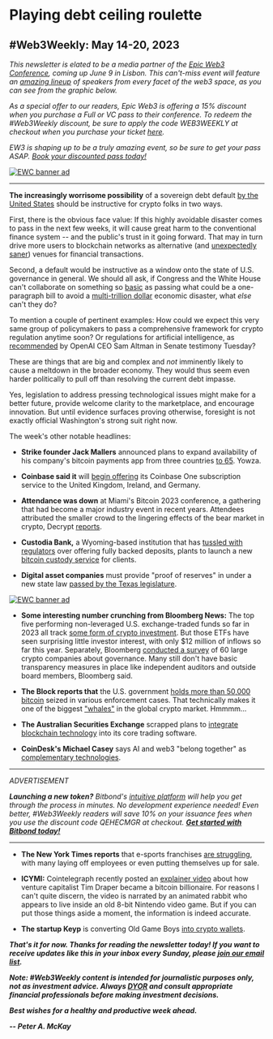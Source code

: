 # Playing debt ceiling roulette
## #Web3Weekly: May 14-20, 2023

*This newsletter is elated to be a media partner of the [Epic Web3 Conference](https://www.epicweb3.com/), coming up June 9 in Lisbon. This can't-miss event will feature an [amazing lineup](https://www.epicweb3.com/#speaker) of speakers from every facet of the web3 space, as you can see from the graphic below.*

*As a special offer to our readers, Epic Web3 is offering a 15% discount when you purchase a Full or VC pass to their conference. To redeem the #Web3Weekly discount, be sure to apply the code WEB3WEEKLY at checkout when you purchase your ticket [here](http://bit.ly/3kDskvF).*

*EW3 is shaping up to be a truly amazing event, so be sure to get your pass ASAP. [Book your discounted pass today!](http://bit.ly/3kDskvF)*

[![EWC banner ad](https://w3w.news/img/sponsored/Speakers1.png)](http://bit.ly/3kDskvF)
<hr>

**The increasingly worrisome possibility** of a sovereign debt default [by the United States](https://www.nytimes.com/2023/05/21/us/politics/biden-debt-limit.html) should be instructive for crypto folks in two ways.

First, there is the obvious face value: If this highly avoidable disaster comes to pass in the next few weeks, it will cause great harm to the conventional finance system -- and  the public's trust in it going forward. That may in turn drive more users to blockchain networks as alternative (and [unexpectedly saner](https://www.coindesk.com/consensus-magazine/2023/05/17/what-does-the-debt-limit-showdown-mean-for-bitcoin/)) venues for financial transactions.

Second, a default would be instructive as a window onto the state of U.S. governance in general. We should all ask, if Congress and the White House can't collaborate on something so [basic](https://www.snopes.com/fact-check/gop-debt-ceiling-trump-presidency/) as passing what could be a one-paragraph bill to avoid a [multi-trillion dollar](https://www.nytimes.com/2023/05/20/business/economy/debt-limit-default-economy.html) economic disaster, what *else* can't they do?

To mention a couple of pertinent examples: How could we expect this very same group of policymakers to pass a comprehensive framework for crypto regulation anytime soon? Or regulations for artificial intelligence, as [recommended](https://www.nytimes.com/2023/05/16/technology/openai-altman-artificial-intelligence-regulation.html) by OpenAI CEO Sam Altman in Senate testimony Tuesday?

These are things that are big and complex and *not* imminently likely to cause a meltdown in the broader economy. They would thus seem even harder politically to pull off than resolving the current debt impasse.

Yes, legislation to address pressing technological issues might make for a better future, provide welcome clarity to the marketplace, and encourage innovation. But until evidence surfaces proving otherwise, foresight is not exactly official Washington's strong suit right now.

The week's other notable headlines:

- **Strike founder Jack Mallers** announced plans to expand availability of his company's bitcoin payments app from three countries [to 65](https://www.coindesk.com/tech/2023/05/19/bitcoin-payments-app-strike-expands-to-65-countries-from-three/). Yowza.

- **Coinbase said it** will [begin offering](https://www.theblock.co/post/231384/coinbase-one-subscription-uk-germany-ireland) its Coinbase One subscription service to the United Kingdom, Ireland, and Germany.

- **Attendance was down** at Miami's Bitcoin 2023 conference, a gathering that had become a major industry event in recent years. Attendees attributed the smaller crowd to the lingering effects of the bear market in crypto, Decrypt [reports](https://decrypt.co/140595/bitcoin-2023-in-miami-bear-market-lower-attendance).

- **Custodia Bank,** a Wyoming-based institution that has [tussled with regulators](https://www.forbes.com/sites/digital-assets/2023/04/25/custodia-bank-case-highlights-federal-reserve-hypocrisy-toward-crypto/) over offering fully backed deposits, plants to launch a new [bitcoin custody service](https://decrypt.co/140603/bitcoin-custody-services-are-coming-to-custodia-bank-says-ceo-caitlin-long) for clients.

- **Digital asset companies** must provide "proof of reserves" in under a new state law [passed by the Texas legislature](https://decrypt.co/140647/texas-proof-of-reserves-for-crypto-exchanges).

[![EWC banner ad](https://w3w.news/img/sponsored/ewc-banner.png)](http://bit.ly/3kDskvF)
- **Some interesting number crunching from Bloomberg News:** The top five performing non-leveraged U.S. exchange-traded funds so far in 2023 all track [some form of crypto investment](https://www.wealthmanagement.com/etfs/crypto-etfs-are-year-s-best-performers-only-lure-12-million). But those ETFs have seen surprising little investor interest, with only $12 million of inflows so far this year. Separately, Bloomberg [conducted a survey](https://www.msn.com/en-us/money/other/crypto-s-most-influential-companies-often-follow-their-own-rules-even-after-ftx-s-collapse/ar-AA1bcwyv) of 60 large crypto companies about governance. Many still don't have basic transparency measures in place like independent auditors and outside board members, Bloomberg said.

- **The Block reports that** the U.S. government [holds more than 50,000 bitcoin](https://www.theblock.co/post/231563/the-us-government-is-one-of-the-largest-bitcoin-whales-what-does-that-mean-for-the-crypto-market) seized in various enforcement cases. That technically makes it one of the biggest ["whales"](https://www.investopedia.com/terms/b/bitcoin-whale.asp) in the global crypto market. Hmmmm...

- **The Australian Securities Exchange** scrapped plans to [integrate blockchain technology](https://bitcoinist.com/blockchain-plans-scrapped-by-asx/) into its core trading software.

- **CoinDesk's Michael Casey** says AI and web3 "belong together" as [complementary technologies](https://www.coindesk.com/consensus-magazine/2023/05/19/why-web3-and-the-ai-internet-belong-together/).

<hr>
 <em>
  <p id="adtag">ADVERTISEMENT</p>
  <strong>Launching a new token?</strong> Bitbond's <a href="https://tokentool.bitbond.com/?utm_content=">intuitive platform</a> will help you get through the process in minutes. No development experience needed! Even better, #Web3Weekly readers will save 10% on your issuance fees when you use the discount code QEHECMGR at checkout. <strong><a href="https://tokentool.bitbond.com/?utm_content=">Get started with Bitbond today!</a></strong>
 </em>
<hr>

- **The New York Times reports** that e-sports franchises [are struggling](https://www.nytimes.com/2023/05/20/technology/e-sports-revenue-video-gaming.html), with many laying off employees or even putting themselves up for sale.

- **ICYMI:** Cointelegraph recently posted an [explainer video](https://www.youtube.com/watch?v=qDCJJHODjeA) about how venture capitalist Tim Draper became a bitcoin billionaire. For reasons I can't quite discern, the video is narrated by an animated rabbit who appears to live inside an old 8-bit Nintendo video game. But if you can put those things aside a moment, the information is indeed accurate.

- **The startup Keyp** is converting Old Game Boys [into crypto wallets](https://decrypt.co/140730/old-game-boy-could-next-bitcoin-ethereum-wallet).

_**That's it for now. Thanks for reading the newsletter today! If you want to receive updates like this in your inbox every Sunday, please [join our email list](https://w3w.news).**_

_**Note: #Web3Weekly content is intended for journalistic purposes only, not as investment advice. Always [DYOR](https://www.urbandictionary.com/define.php?term=DYOR) and consult appropriate financial professionals before making investment decisions.**_

_**Best wishes for a healthy and productive week ahead.**_  

_**-- Peter A. McKay**_
